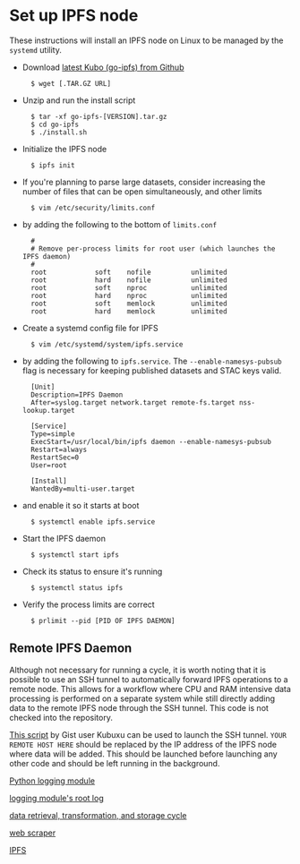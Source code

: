 Set up IPFS node
================

These instructions will install an IPFS node on Linux to be managed by the `systemd` utility.

- Download [latest Kubo (go-ipfs) from Github](https://github.com/ipfs/kubo)

        $ wget [.TAR.GZ URL]

- Unzip and run the install script

        $ tar -xf go-ipfs-[VERSION].tar.gz
        $ cd go-ipfs
        $ ./install.sh
        
- Initialize the IPFS node

        $ ipfs init

- If you're planning to parse large datasets, consider increasing the number of files that can be open simultaneously, and other limits

        $ vim /etc/security/limits.conf
        
- by adding the following to the bottom of `limits.conf`

        #
        # Remove per-process limits for root user (which launches the IPFS daemon)
        #
        root            soft    nofile          unlimited
        root            hard    nofile          unlimited
        root            soft    nproc           unlimited
        root            hard    nproc           unlimited
        root            soft    memlock         unlimited
        root            hard    memlock         unlimited
        
- Create a systemd config file for IPFS

        $ vim /etc/systemd/system/ipfs.service
        
- by adding the following to `ipfs.service`. The `--enable-namesys-pubsub` flag is necessary for keeping published datasets and STAC keys valid.

        [Unit]
        Description=IPFS Daemon
        After=syslog.target network.target remote-fs.target nss-lookup.target
        
        [Service]
        Type=simple
        ExecStart=/usr/local/bin/ipfs daemon --enable-namesys-pubsub
        Restart=always
        RestartSec=0
        User=root
        
        [Install]
        WantedBy=multi-user.target
        
- and enable it so it starts at boot

        $ systemctl enable ipfs.service
        
- Start the IPFS daemon

        $ systemctl start ipfs
        
- Check its status to ensure it's running

        $ systemctl status ipfs

- Verify the process limits are correct

        $ prlimit --pid [PID OF IPFS DAEMON]


Remote IPFS Daemon
------------------

Although not necessary for running a cycle, it is worth noting that it is possible to use an SSH tunnel to automatically forward IPFS operations to a remote node. This allows for a workflow where CPU and RAM intensive data processing is performed on a separate system while still directly adding data to the remote IPFS node through the SSH tunnel. This code is not checked into the repository.

[This script](https://gist.github.com/Kubuxu/0cafd6dc71114349875827c2c379fa1f) by Gist user Kubuxu can be used to launch the SSH tunnel. `YOUR REMOTE HOST HERE` should be replaced by the IP address of the IPFS node where data will be added. This should be launched before launching any other code and should be left running in the background.

[Python logging module](https://docs.python.org/3/library/logging.html)

[logging module's root log](https://docs.python.org/3/library/logging.html#logging.getLogger)

[data retrieval, transformation, and storage cycle](https://en.wikipedia.org/wiki/Extract,_transform,_load)

[web scraper](https://en.wikipedia.org/wiki/Web_scraping)

[IPFS](https://ipfs.tech/)